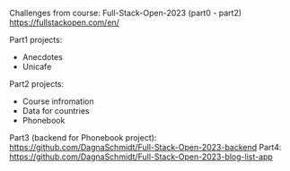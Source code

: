Challenges from course: Full-Stack-Open-2023 (part0 - part2) </br>
https://fullstackopen.com/en/ </br>

Part1 projects:
- Anecdotes
- Unicafe

Part2 projects:
- Course infromation
- Data for countries
- Phonebook


Part3 (backend for Phonebook project):
https://github.com/DagnaSchmidt/Full-Stack-Open-2023-backend
Part4:
https://github.com/DagnaSchmidt/Full-Stack-Open-2023-blog-list-app
